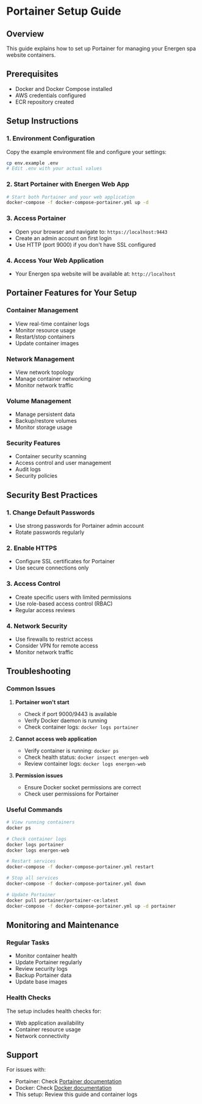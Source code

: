 # Portainer Setup Guide

## Overview
This guide explains how to set up Portainer for managing your Energen spa website containers.

## Prerequisites
- Docker and Docker Compose installed
- AWS credentials configured
- ECR repository created

## Setup Instructions

### 1. Environment Configuration
Copy the example environment file and configure your settings:
```bash
cp env.example .env
# Edit .env with your actual values
```

### 2. Start Portainer with Energen Web App
```bash
# Start both Portainer and your web application
docker-compose -f docker-compose-portainer.yml up -d
```

### 3. Access Portainer
- Open your browser and navigate to: `https://localhost:9443`
- Create an admin account on first login
- Use HTTP (port 9000) if you don't have SSL configured

### 4. Access Your Web Application
- Your Energen spa website will be available at: `http://localhost`

## Portainer Features for Your Setup

### Container Management
- View real-time container logs
- Monitor resource usage
- Restart/stop containers
- Update container images

### Network Management
- View network topology
- Manage container networking
- Monitor network traffic

### Volume Management
- Manage persistent data
- Backup/restore volumes
- Monitor storage usage

### Security Features
- Container security scanning
- Access control and user management
- Audit logs
- Security policies

## Security Best Practices

### 1. Change Default Passwords
- Use strong passwords for Portainer admin account
- Rotate passwords regularly

### 2. Enable HTTPS
- Configure SSL certificates for Portainer
- Use secure connections only

### 3. Access Control
- Create specific users with limited permissions
- Use role-based access control (RBAC)
- Regular access reviews

### 4. Network Security
- Use firewalls to restrict access
- Consider VPN for remote access
- Monitor network traffic

## Troubleshooting

### Common Issues

1. **Portainer won't start**
   - Check if port 9000/9443 is available
   - Verify Docker daemon is running
   - Check container logs: `docker logs portainer`

2. **Cannot access web application**
   - Verify container is running: `docker ps`
   - Check health status: `docker inspect energen-web`
   - Review container logs: `docker logs energen-web`

3. **Permission issues**
   - Ensure Docker socket permissions are correct
   - Check user permissions for Portainer

### Useful Commands
```bash
# View running containers
docker ps

# Check container logs
docker logs portainer
docker logs energen-web

# Restart services
docker-compose -f docker-compose-portainer.yml restart

# Stop all services
docker-compose -f docker-compose-portainer.yml down

# Update Portainer
docker pull portainer/portainer-ce:latest
docker-compose -f docker-compose-portainer.yml up -d portainer
```

## Monitoring and Maintenance

### Regular Tasks
- Monitor container health
- Update Portainer regularly
- Review security logs
- Backup Portainer data
- Update base images

### Health Checks
The setup includes health checks for:
- Web application availability
- Container resource usage
- Network connectivity

## Support
For issues with:
- Portainer: Check [Portainer documentation](https://docs.portainer.io/)
- Docker: Check [Docker documentation](https://docs.docker.com/)
- This setup: Review this guide and container logs
